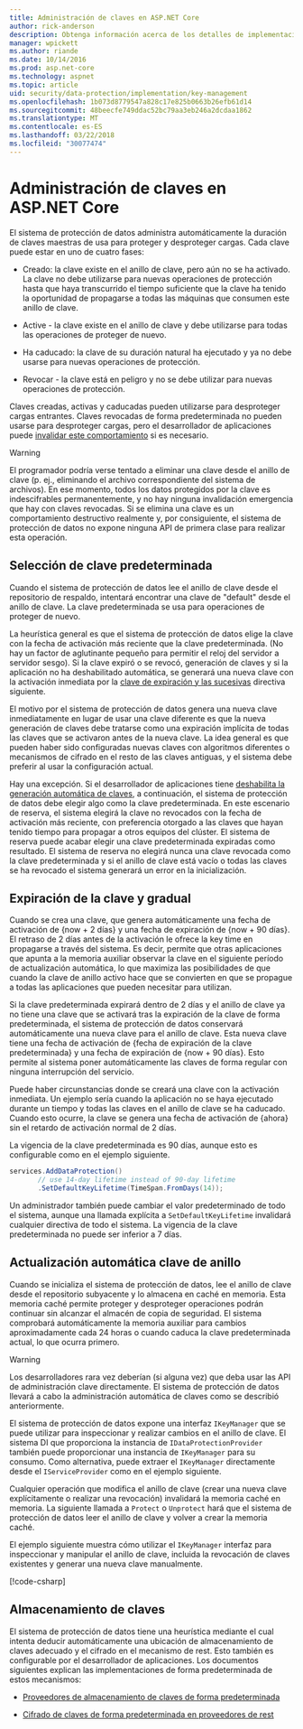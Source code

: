 ```yaml
---
title: Administración de claves en ASP.NET Core
author: rick-anderson
description: Obtenga información acerca de los detalles de implementación de la administración de claves de protección de datos de ASP.NET Core API.
manager: wpickett
ms.author: riande
ms.date: 10/14/2016
ms.prod: asp.net-core
ms.technology: aspnet
ms.topic: article
uid: security/data-protection/implementation/key-management
ms.openlocfilehash: 1b073d8779547a828c17e825b0663b26efb61d14
ms.sourcegitcommit: 48beecfe749ddac52bc79aa3eb246a2dcdaa1862
ms.translationtype: MT
ms.contentlocale: es-ES
ms.lasthandoff: 03/22/2018
ms.locfileid: "30077474"
---
```

# <a name="key-management-in-aspnet-core"></a>Administración de claves en ASP.NET Core

<a name="data-protection-implementation-key-management"></a>

El sistema de protección de datos administra automáticamente la duración de claves maestras de usa para proteger y desproteger cargas. Cada clave puede estar en uno de cuatro fases:

* Creado: la clave existe en el anillo de clave, pero aún no se ha activado. La clave no debe utilizarse para nuevas operaciones de protección hasta que haya transcurrido el tiempo suficiente que la clave ha tenido la oportunidad de propagarse a todas las máquinas que consumen este anillo de clave.

* Active - la clave existe en el anillo de clave y debe utilizarse para todas las operaciones de proteger de nuevo.

* Ha caducado: la clave de su duración natural ha ejecutado y ya no debe usarse para nuevas operaciones de protección.

* Revocar - la clave está en peligro y no se debe utilizar para nuevas operaciones de protección.

Claves creadas, activas y caducadas pueden utilizarse para desproteger cargas entrantes. Claves revocadas de forma predeterminada no pueden usarse para desproteger cargas, pero el desarrollador de aplicaciones puede [invalidar este comportamiento](xref:security/data-protection/consumer-apis/dangerous-unprotect#data-protection-consumer-apis-dangerous-unprotect) si es necesario.

>[!WARNING]
> El programador podría verse tentado a eliminar una clave desde el anillo de clave (p. ej., eliminando el archivo correspondiente del sistema de archivos). En ese momento, todos los datos protegidos por la clave es indescifrables permanentemente, y no hay ninguna invalidación emergencia que hay con claves revocadas. Si se elimina una clave es un comportamiento destructivo realmente y, por consiguiente, el sistema de protección de datos no expone ninguna API de primera clase para realizar esta operación.

## <a name="default-key-selection"></a>Selección de clave predeterminada

Cuando el sistema de protección de datos lee el anillo de clave desde el repositorio de respaldo, intentará encontrar una clave de "default" desde el anillo de clave. La clave predeterminada se usa para operaciones de proteger de nuevo.

La heurística general es que el sistema de protección de datos elige la clave con la fecha de activación más reciente que la clave predeterminada. (No hay un factor de aglutinante pequeño para permitir el reloj del servidor a servidor sesgo). Si la clave expiró o se revocó, generación de claves y si la aplicación no ha deshabilitado automática, se generará una nueva clave con la activación inmediata por la [clave de expiración y las sucesivas](xref:security/data-protection/implementation/key-management#data-protection-implementation-key-management-expiration) directiva siguiente.

El motivo por el sistema de protección de datos genera una nueva clave inmediatamente en lugar de usar una clave diferente es que la nueva generación de claves debe tratarse como una expiración implícita de todas las claves que se activaron antes de la nueva clave. La idea general es que pueden haber sido configuradas nuevas claves con algoritmos diferentes o mecanismos de cifrado en el resto de las claves antiguas, y el sistema debe preferir al usar la configuración actual.

Hay una excepción. Si el desarrollador de aplicaciones tiene [deshabilita la generación automática de claves](xref:security/data-protection/configuration/overview#disableautomatickeygeneration), a continuación, el sistema de protección de datos debe elegir algo como la clave predeterminada. En este escenario de reserva, el sistema elegirá la clave no revocados con la fecha de activación más reciente, con preferencia otorgado a las claves que hayan tenido tiempo para propagar a otros equipos del clúster. El sistema de reserva puede acabar elegir una clave predeterminada expiradas como resultado. El sistema de reserva no elegirá nunca una clave revocada como la clave predeterminada y si el anillo de clave está vacío o todas las claves se ha revocado el sistema generará un error en la inicialización.

<a name="data-protection-implementation-key-management-expiration"></a>

## <a name="key-expiration-and-rolling"></a>Expiración de la clave y gradual

Cuando se crea una clave, que genera automáticamente una fecha de activación de {now + 2 días} y una fecha de expiración de {now + 90 días}. El retraso de 2 días antes de la activación le ofrece la key time en propagarse a través del sistema. Es decir, permite que otras aplicaciones que apunta a la memoria auxiliar observar la clave en el siguiente período de actualización automática, lo que maximiza las posibilidades de que cuando la clave de anillo activo hace que se convierten en que se propague a todas las aplicaciones que pueden necesitar para utilizan.

Si la clave predeterminada expirará dentro de 2 días y el anillo de clave ya no tiene una clave que se activará tras la expiración de la clave de forma predeterminada, el sistema de protección de datos conservará automáticamente una nueva clave para el anillo de clave. Esta nueva clave tiene una fecha de activación de {fecha de expiración de la clave predeterminada} y una fecha de expiración de {now + 90 días}. Esto permite al sistema poner automáticamente las claves de forma regular con ninguna interrupción del servicio.

Puede haber circunstancias donde se creará una clave con la activación inmediata. Un ejemplo sería cuando la aplicación no se haya ejecutado durante un tiempo y todas las claves en el anillo de clave se ha caducado. Cuando esto ocurre, la clave se genera una fecha de activación de {ahora} sin el retardo de activación normal de 2 días.

La vigencia de la clave predeterminada es 90 días, aunque esto es configurable como en el ejemplo siguiente.

```csharp
services.AddDataProtection()
       // use 14-day lifetime instead of 90-day lifetime
       .SetDefaultKeyLifetime(TimeSpan.FromDays(14));
```

Un administrador también puede cambiar el valor predeterminado de todo el sistema, aunque una llamada explícita a `SetDefaultKeyLifetime` invalidará cualquier directiva de todo el sistema. La vigencia de la clave predeterminada no puede ser inferior a 7 días.

## <a name="automatic-key-ring-refresh"></a>Actualización automática clave de anillo

Cuando se inicializa el sistema de protección de datos, lee el anillo de clave desde el repositorio subyacente y lo almacena en caché en memoria. Esta memoria caché permite proteger y desproteger operaciones podrán continuar sin alcanzar el almacén de copia de seguridad. El sistema comprobará automáticamente la memoria auxiliar para cambios aproximadamente cada 24 horas o cuando caduca la clave predeterminada actual, lo que ocurra primero.

>[!WARNING]
> Los desarrolladores rara vez deberían (si alguna vez) que deba usar las API de administración clave directamente. El sistema de protección de datos llevará a cabo la administración automática de claves como se describió anteriormente.

El sistema de protección de datos expone una interfaz `IKeyManager` que se puede utilizar para inspeccionar y realizar cambios en el anillo de clave. El sistema DI que proporciona la instancia de `IDataProtectionProvider` también puede proporcionar una instancia de `IKeyManager` para su consumo. Como alternativa, puede extraer el `IKeyManager` directamente desde el `IServiceProvider` como en el ejemplo siguiente.

Cualquier operación que modifica el anillo de clave (crear una nueva clave explícitamente o realizar una revocación) invalidará la memoria caché en memoria. La siguiente llamada a `Protect` o `Unprotect` hará que el sistema de protección de datos leer el anillo de clave y volver a crear la memoria caché.

El ejemplo siguiente muestra cómo utilizar el `IKeyManager` interfaz para inspeccionar y manipular el anillo de clave, incluida la revocación de claves existentes y generar una nueva clave manualmente.

[!code-csharp[](key-management/samples/key-management.cs)]

## <a name="key-storage"></a>Almacenamiento de claves

El sistema de protección de datos tiene una heurística mediante el cual intenta deducir automáticamente una ubicación de almacenamiento de claves adecuado y el cifrado en el mecanismo de rest. Esto también es configurable por el desarrollador de aplicaciones. Los documentos siguientes explican las implementaciones de forma predeterminada de estos mecanismos:

* [Proveedores de almacenamiento de claves de forma predeterminada](xref:security/data-protection/implementation/key-storage-providers#data-protection-implementation-key-storage-providers)

* [Cifrado de claves de forma predeterminada en proveedores de rest](xref:security/data-protection/implementation/key-encryption-at-rest#data-protection-implementation-key-encryption-at-rest-providers)
